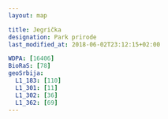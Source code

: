 ```yaml
---
layout: map

title: Jegrička
designation: Park prirode
last_modified_at: 2018-06-02T23:12:15+02:00

WDPA: [16406]
BioRaS: [78]
geoSrbija:
  L1_183: [110]
  L1_301: [11]
  L1_302: [36]
  L1_362: [69]
---
```

